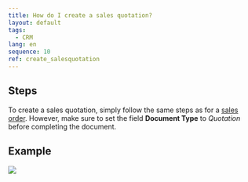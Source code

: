 ```yaml
---
title: How do I create a sales quotation?
layout: default
tags:
  - CRM
lang: en
sequence: 10
ref: create_salesquotation
---
```


## Steps
To create a sales quotation, simply follow the same steps as for a [sales order](SalesOrder_recording). However, make sure to set the field **Document Type** to *Quotation* before completing the document.

## Example
![](assets/Create_salesquotation.gif)
